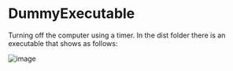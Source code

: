 # DummyExecutable
Turning off the computer using a timer. In the dist folder there is an executable that shows as follows:

![image](https://user-images.githubusercontent.com/82934982/200129282-39e0f30f-42bc-4403-b12e-27e57cf0c53a.png)

